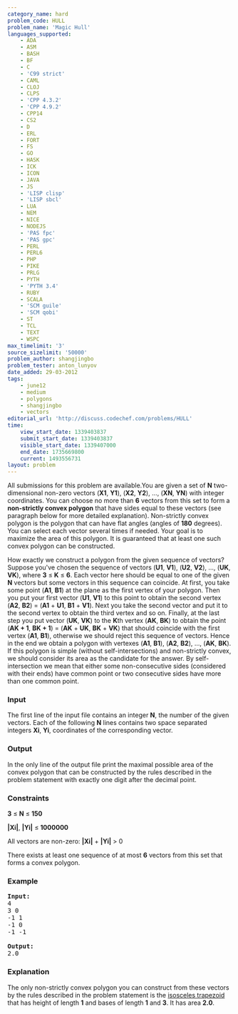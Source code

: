 ```yaml
---
category_name: hard
problem_code: HULL
problem_name: 'Magic Hull'
languages_supported:
    - ADA
    - ASM
    - BASH
    - BF
    - C
    - 'C99 strict'
    - CAML
    - CLOJ
    - CLPS
    - 'CPP 4.3.2'
    - 'CPP 4.9.2'
    - CPP14
    - CS2
    - D
    - ERL
    - FORT
    - FS
    - GO
    - HASK
    - ICK
    - ICON
    - JAVA
    - JS
    - 'LISP clisp'
    - 'LISP sbcl'
    - LUA
    - NEM
    - NICE
    - NODEJS
    - 'PAS fpc'
    - 'PAS gpc'
    - PERL
    - PERL6
    - PHP
    - PIKE
    - PRLG
    - PYTH
    - 'PYTH 3.4'
    - RUBY
    - SCALA
    - 'SCM guile'
    - 'SCM qobi'
    - ST
    - TCL
    - TEXT
    - WSPC
max_timelimit: '3'
source_sizelimit: '50000'
problem_author: shangjingbo
problem_tester: anton_lunyov
date_added: 29-03-2012
tags:
    - june12
    - medium
    - polygons
    - shangjingbo
    - vectors
editorial_url: 'http://discuss.codechef.com/problems/HULL'
time:
    view_start_date: 1339403837
    submit_start_date: 1339403837
    visible_start_date: 1339407000
    end_date: 1735669800
    current: 1493556731
layout: problem
---
```

All submissions for this problem are available.You are given a set of **N** two-dimensional non-zero vectors (**X1**, **Y1**), (**X2**, **Y2**), ..., (**XN**, **YN**) with integer coordinates. You can choose no more than **6** vectors from this set to form a **non-strictly convex polygon** that have sides equal to these vectors (see paragraph below for more detailed explanation). Non-strictly convex polygon is the polygon that can have flat angles (angles of **180** degrees). You can select each vector several times if needed. Your goal is to maximize the area of this polygon. It is guaranteed that at least one such convex polygon can be constructed.

How exactly we construct a polygon from the given sequence of vectors? Suppose you've chosen the sequence of vectors (**U1**, **V1**), (**U2**, **V2**), ..., (**UK**, **VK**), where **3** ≤ **K** ≤ **6**. Each vector here should be equal to one of the given **N** vectors but some vectors in this sequence can coincide. At first, you take some point (**A1**, **B1**) at the plane as the first vertex of your polygon. Then you put your first vector (**U1**, **V1**) to this point to obtain the second vertex (**A2**, **B2**) = (**A1** + **U1**, **B1** + **V1**). Next you take the second vector and put it to the second vertex to obtain the third vertex and so on. Finally, at the last step you put vector (**UK**, **VK**) to the **K**th vertex (**AK**, **BK**) to obtain the point (**AK + 1**, **BK + 1**) = (**AK** + **UK**, **BK** + **VK**) that should coincide with the first vertex (**A1**, **B1**), otherwise we should reject this sequence of vectors. Hence in the end we obtain a polygon with vertexes (**A1**, **B1**), (**A2**, **B2**), ..., (**AK**, **BK**). If this polygon is simple (without self-intersections) and non-strictly convex, we should consider its area as the candidate for the answer. By self-intersection we mean that either some non-consecutive sides (considered with their ends) have common point or two consecutive sides have more than one common point.

### Input

The first line of the input file contains an integer **N**, the number of the given vectors. Each of the following **N** lines contains two space separated integers **Xi**, **Yi**, coordinates of the corresponding vector.

### Output

In the only line of the output file print the maximal possible area of the convex polygon that can be constructed by the rules described in the problem statement with exactly one digit after the decimal point.

### Constraints

**3** ≤ **N** ≤ **150**

**|Xi|**, **|Yi|** ≤ **1000000**

All vectors are non-zero: **|Xi|** + **|Yi|** &gt; 0

There exists at least one sequence of at most **6** vectors from this set that forms a convex polygon.

### Example

<pre>
<b>Input:</b>
4
3 0
-1 1
-1 0
-1 -1

<b>Output:</b>
2.0
</pre>
### Explanation

The only non-strictly convex polygon you can construct from these vectors by the rules described in the problem statement is the [isosceles trapezoid](http://en.wikipedia.org/wiki/Isosceles_trapezoid) that has height of length **1** and bases of length **1** and **3**. It has area **2.0**.
